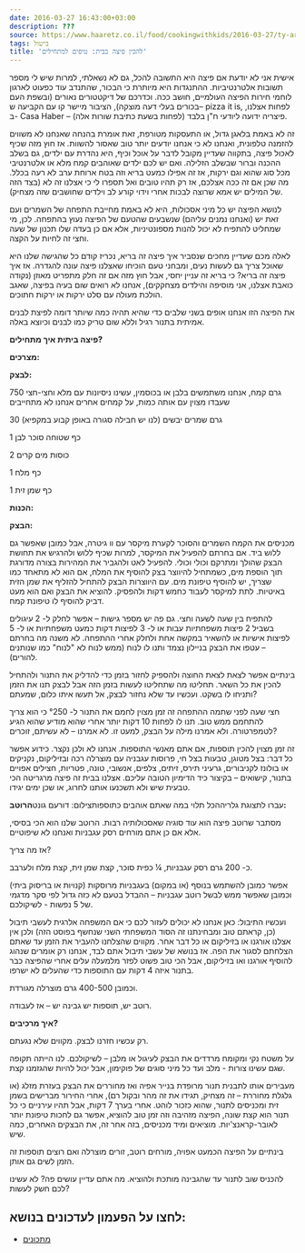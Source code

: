 ```yaml
---
date: 2016-03-27 16:43:00+03:00
description: ???
source: https://www.haaretz.co.il/food/cookingwithkids/2016-03-27/ty-article/0000017f-f8b4-d887-a7ff-f8f4f9c10000
tags: בישול
title: 'להכין פיצה בבית: טיפים למתחילים'
---
```


אישית אני לא יודעת אם פיצה היא התשובה להכל, גם לא נשאלתי, למרות שיש לי מספר תשובות אלטרנטיביות. ההתנגדות היא מיותרת כי הבכור, שהתנדב עוד כפעוט לארגון לוחמי חירות הפיצה העולמיים, חושב ככה. וכדרכם של דיקטטורים נאורים (ובשפת העם בכורים בעלי דעה מוצקה), הציבור מיישר קו עם הקביעה ש– pizza it is, לפחות אצלנו, ב- Casa Haber – פיצריה ידועה ליודעי ח"ן בלבד (לפחות בשעת כתיבת שורות אלה). 

זה לא באמת בלאגן גדול, או התעסקות מטורפת, זאת אומרת בהנחה שאנחנו לא משווים להזמנה טלפונית, ואנחנו לא כי אנחנו יודעים יותר טוב שאסור להשוות. אז חוץ מזה שכיף לאכול פיצה, בתקווה שעדיין מקובל לדבר על אוכל וכיף, היא נהדרת עם ילדים, גם בשלב ההכנה וברור שבשלב הזלילה. ואם יש לכם ילדים שאוהבים קמח מלא או אלטרנטיבי מכל סוג שהוא וגם ירקות, אז זה אפילו כמעט בריא וזה בטח ארוחת ערב לא רעה בכלל. מה שכן אם זה ככה אצלכם, אז רק תהיו טובים ואל תספרו לי כי אצלנו זה לא (בצד הזה של המילים יש אמא שרוצה לבכות אחרי וידוי קורע לב וילדים שחושבים שזה מצחיק).

לנושא הפיצה יש כל מיני אסכולות, היא לא באמת מחייבת התפחה של השמרים ועם זאת יש (ואנחנו נמנים עליהם) שנשבעים שהטעם של הפיצה נעוץ בהתפחה. לכן, מי שמחליט להתפיח לא יכול להנות מספונטיניות, אלא אם כן בעדה שלו תכנון של שעה וחצי זה לחיות על הקצה.

לאלה מכם שעדיין מחכים שנסביר איך פיצה זה בריא, נכריז קודם כל שהגישה שלנו היא שאוכל צריך גם לעשות נעים, ומבחני טעם הוכיחו שאצלנו פיצה עונה להגדרה. אז איך פיצה זה בריא? כי בריא זה עניין יחסי, אבל חוץ מזה אם זה חלק מתפריט מאוזן (נקודה כואבת אצלנו, אני מוסיפה והילדים מצחקקים), אנחנו לא רואים שום בעיה בפיצה, שאגב הולכת מעולה עם סלט ירקות או ירקות חתוכים.

את הפיצה הזו אנחנו אופים בשני שלבים כדי שהיא תהיה כמה שיותר דומה לפיצת לבנים אמיתית בתנור רגיל וללא שום טריק כמו לבנים וכיוצא באלה.

**פיצה ביתית איך מתחילים?**

**מצרכים:**

**לבצק:**

750 גרם קמח, אנחנו משתמשים בלבן או בכוסמין, עשינו ניסיונות עם מלא וחצי-חצי שעבדו מצוין עם אותה כמות, על קמחים אחרים אנחנו לא מתחייבים

30 גרם שמרים יבשים (לנו יש חבילה סגורה באופן קבוע במקפיא)

1 כף שטוחה סוכר לבן

2 כוסות מים קרים

1 כף מלח

1 כף שמן זית

**הכנות:**

**הבצק:**

מכניסים את הקמח השמרים והסוכר לקערת מיקסר עם וו גיטרה, אבל כמובן שאפשר גם ללוש ביד. אם בחרתם להפעיל את המיקסר, למרות שכיף ללוש ולהרגיש את תחושת הבצק שהולך ומתרקם וכולי וכולי. להפעיל לאט ולהגביר את המהירות בצורה מדורגת תוך הוספת מים, כשמתחיל להיווצר בצק להוסיף את המלח, אם הוא לא מתאחד כמו שצריך, יש להוסיף טיפונת מים. עם היווצרות הבצק להתחיל להזליף את שמן הזית באיטיות. לתת למיקסר לעבוד כחמש דקות ולהפסיק. להוציא את הבצק ואם הוא מעט דביק להוסיף לו טיפונת קמח.

להתפיח בין שעה לשעה וחצי. גם פה יש מספר גישות – אפשר לחלק ל- 2 עיגולים בשביל 2 פיצות משפחתיות עבות או ל- 3 לפיצות דקות כמעט משפחתיות או ל- 5 לפיצות אישיות או להשאיר במקשה אחת ולחלק אחרי ההתפחה. לא משנה מה בחרתם – עטפו את הבצק בניילון נצמד ותנו לו לנוח (ממש לנוח לא "לנוח" כמו שנותנים להורים).

בינתיים אפשר לצאת לצאת החוצה ולהספיק לחזור בזמן כדי להדליק את התנור ולהתחיל להכין את כל השאר. תחליטו מה שתחליטו לעשות בזמן הזה אבל לבצק תנו את הזמן ותניחו לו בשקט. ועכשיו עד שלא נחזור לבצק, אל תעשו איתו כלום, שמעתם?

חצי שעה לפני שתמה ההתפחה זה זמן מצוין לחמם את התנור ל- °250 כי הוא צריך להתחמם ממש טוב. תנו לו לפחות 10 דקות יותר אחרי שהוא מודיע שהוא הגיע לטמפרטורה. ולא אמרנו מילה על הבצק, למעט זו. לא אמרנו – לא עשיתם, זוכרים?

זה זמן מצוין להכין תוספות, אם אתם מאנשי התוספות. אנחנו לא ולכן נקצר. כידוע אפשר כל דבר: בצל מטוגן, טבעות בצל חי, פרוסות עגבניה עם מוצרלה רכה ובזיליקום, נקניקים או בולונז לקניבורים, גרעיני תירס, זיתים, צלפים, אנשובי, טונה, פטריות, חצילים אפויים בתנור, קישואים – בקיצור כיד הדימיון הטובה עליכם. אצלנו בבית זה פיצה מרגריטה הכי טבעית שיש ולא תשכנעו אותנו לחרוג, או שכן ימים יגידו.

 עברו לתצוגת גלריההכל תלוי במה שאתם אוהבים כתוספותצילום: דורעם גונט**הרוטב:**

מסתבר שרוטב פיצה הוא עוד סוגיה שאסכולותיה רבות. הרוטב שלנו הוא הכי בסיסי, אלא אם כן אתם מורחים רסק עגבניות ואנחנו לא שיפוטיים.

אז מה צריך?

כ- 200 גרם רסק עגבניות, ¼ כפית סוכר, קצת שמן זית, קצת מלח ולערבב.

אפשר כמובן להשתמש בנוסף (או במקום) בעגבניות מרוסקות (קנויות או בריסוק ביתי) וכמובן שאפשר ממש לבשל רוטב עגבניות – ההבדל בטעם לא כזה גדול לפי סקר מדגמי של 5 נפשות - לשיקולכם.

ועכשיו התיבול: כאן אנחנו לא יכולים לעזור לכם כי אם המשפחה אלרגית לעשבי תיבול (כן, קראתם טוב ומבחינתנו זה הסוד המשפחתי השני שנחשף בפוסט הזה) ולכן אין אצלנו אורגנו או בזיליקום או כל דבר אחר. מקווים שהצלחנו להעביר את הזמן עד שאתם הצלחתם לסגור את הפה. אז בנושא של עשבי תיבול אתם לבד, אנחנו רק אומרים שנהוג להוסיף אורגנו ואו בזיליקום, אבל הכי טוב פשוט לפזר מלמעלה עלים אחרי שהפיצה כבר בתנור איזה 4 דקות עם התוספות כדי שהעלים לא ישרפו.

וכמובן 400-500 גרם מוצרלה מגורדת.

רוטב יש, תוספות יש גבינה יש – אז לעבודה.

**איך מרכיבים?**

רק עכשיו חזרנו לבצק. מקווים שלא נגעתם.

על משטח נקי ומקומח מרדדים את הבצק לעיגול או מלבן – לשיקולכם. לנו הייתה תקופה שגם עשינו צורות - מלב ועד כל מיני סוגים של פוקימון, אבל יכול להיות שהגזמנו קצת.

מעבירים אותו לתבנית תנור מרופדת בנייר אפיה ואז מחוררים את הבצק בעזרת מזלג (או גלגלת מחוררת – זה מצחיק, תגידו את זה מהר ובקול רם), אחרי החירור מברישים בשמן זית ומכניסים לתנור, שהוא כזכור לוהט. אחרי בערך 7 דקות, אבל תהיו עירניים כי כל תנור הוא קצת שונה, הפיצה מזהיבה וזה זמן טוב להוציא, אפשר גם לחכות טיפונת יותר לאובר-קראנצ'יות. מוציאים ומיד מכניסים, בזה אחר זה, את הבצקים האחרים, כמה שיש.

בינתיים על הפיצה הכמעט אפויה, מורחים רוטב, זורים מוצרלה ואם רוצים תוספות זה הזמן לשים גם אותן.

להכניס שוב לתנור עד שהגבינה מותכת ולהוציא. מה אתם עדיין עושים פה? לא עשינו לכם חשק לעשות?

לחצו על הפעמון לעדכונים בנושא:
------------------------------

* [מתכונים](/ty-tag/recipes-0000017f-da28-dea8-a77f-de6a4ba50000)